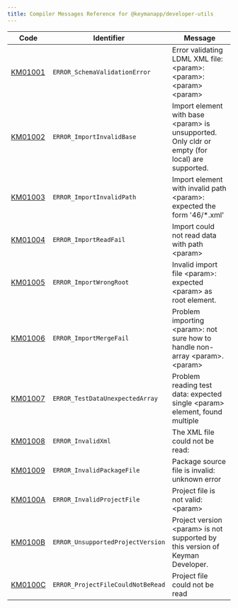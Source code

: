```yaml
---
title: Compiler Messages Reference for @keymanapp/developer-utils
---
```


 Code | Identifier | Message
------|------------|---------
[KM01001](km01001) | `ERROR_SchemaValidationError` | Error validating LDML XML file: &lt;param&gt;: &lt;param&gt;: &lt;param&gt; &lt;param&gt;
[KM01002](km01002) | `ERROR_ImportInvalidBase` | Import element with base &lt;param&gt; is unsupported\. Only cldr or empty \(for local\) are supported\.
[KM01003](km01003) | `ERROR_ImportInvalidPath` | Import element with invalid path &lt;param&gt;: expected the form '46/\*\.xml'
[KM01004](km01004) | `ERROR_ImportReadFail` | Import could not read data with path &lt;param&gt;
[KM01005](km01005) | `ERROR_ImportWrongRoot` | Invalid import file &lt;param&gt;: expected &lt;param&gt; as root element\.
[KM01006](km01006) | `ERROR_ImportMergeFail` | Problem importing &lt;param&gt;: not sure how to handle non\-array &lt;param&gt;\.&lt;param&gt;
[KM01007](km01007) | `ERROR_TestDataUnexpectedArray` | Problem reading test data: expected single &lt;param&gt; element, found multiple
[KM01008](km01008) | `ERROR_InvalidXml` | The XML file could not be read: 
[KM01009](km01009) | `ERROR_InvalidPackageFile` | Package source file is invalid: unknown error
[KM0100A](km0100a) | `ERROR_InvalidProjectFile` | Project file is not valid: &lt;param&gt;
[KM0100B](km0100b) | `ERROR_UnsupportedProjectVersion` | Project version &lt;param&gt; is not supported by this version of Keyman Developer\.
[KM0100C](km0100c) | `ERROR_ProjectFileCouldNotBeRead` | Project file could not be read
